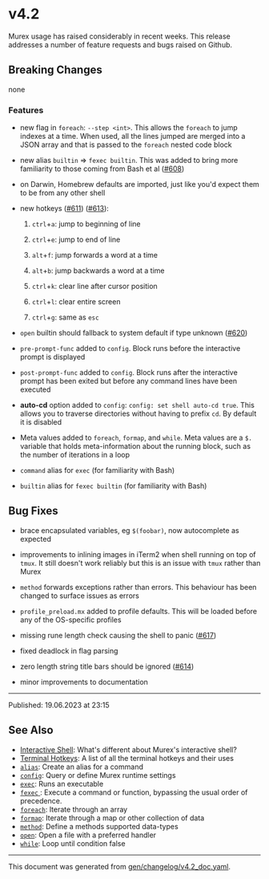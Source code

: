 # v4.2

Murex usage has raised considerably in recent weeks. This release addresses a number of feature requests and bugs raised on Github.

## Breaking Changes

none

### Features

* new flag in `foreach`: `--step <int>`. This allows the `foreach` to jump indexes at a time. When used, all the lines jumped are merged into a JSON array and that is passed to the `foreach` nested code block

* new alias `builtin` => `fexec builtin`. This was added to bring more familiarity to those coming from Bash et al ([#608](https://github.com/lmorg/murex/issues/608))

* on Darwin, Homebrew defaults are imported, just like you'd expect them to be from any other shell

* new hotkeys ([#611](https://github.com/lmorg/murex/issues/611)) ([#613](https://github.com/lmorg/murex/issues/613)):

  1. `ctrl`+`a`: jump to beginning of line

  2. `ctrl`+`e`: jump to end of line

  3. `alt`+`f`: jump forwards a word at a time

  4. `alt`+`b`: jump backwards a word at a time

  5. `ctrl`+`k`: clear line after cursor position

  6. `ctrl`+`l`: clear entire screen

  7. `ctrl`+`g`: same as `esc`

* `open` builtin should fallback to system default if type unknown ([#620](https://github.com/lmorg/murex/issues/620))

* `pre-prompt-func` added to `config`. Block runs before the interactive prompt is displayed

* `post-prompt-func` added to `config`. Block runs after the interactive prompt has been exited but before any command lines have been executed

* **auto-cd** option added to `config`: `config: set shell auto-cd true`. This allows you to traverse directories without having to prefix `cd`. By default it is disabled

* Meta values added to `foreach`, `formap`, and `while`. Meta values are a `$.` variable that holds meta-information about the running block, such as the number of iterations in a loop

* `command` alias for `exec` (for familiarity with Bash)

* `builtin` alias for `fexec builtin` (for familiarity with Bash)

## Bug Fixes

* brace encapsulated variables, eg `$(foobar)`, now autocomplete as expected

* improvements to inlining images in iTerm2 when shell running on top of `tmux`. It still doesn't work reliably but this is an issue with `tmux` rather than Murex

* `method` forwards exceptions rather than errors. This behaviour has been changed to surface issues as errors

* `profile_preload.mx` added to profile defaults. This will be loaded before any of the OS-specific profiles

* missing rune length check causing the shell to panic ([#617](https://github.com/lmorg/murex/issues/617))

* fixed deadlock in flag parsing

* zero length string title bars should be ignored ([#614](https://github.com/lmorg/murex/issues/614))

* minor improvements to documentation 

<hr>

Published: 19.06.2023 at 23:15

## See Also

* [Interactive Shell](../user-guide/interactive-shell.md):
  What's different about Murex's interactive shell?
* [Terminal Hotkeys](../user-guide/terminal-keys.md):
  A list of all the terminal hotkeys and their uses
* [`alias`](../commands/alias.md):
  Create an alias for a command
* [`config`](../commands/config.md):
  Query or define Murex runtime settings
* [`exec`](../commands/exec.md):
  Runs an executable
* [`fexec` ](../commands/fexec.md):
  Execute a command or function, bypassing the usual order of precedence.
* [`foreach`](../commands/foreach.md):
  Iterate through an array
* [`formap`](../commands/formap.md):
  Iterate through a map or other collection of data
* [`method`](../commands/method.md):
  Define a methods supported data-types
* [`open`](../commands/open.md):
  Open a file with a preferred handler
* [`while`](../commands/while.md):
  Loop until condition false

<hr/>

This document was generated from [gen/changelog/v4.2_doc.yaml](https://github.com/lmorg/murex/blob/master/gen/changelog/v4.2_doc.yaml).